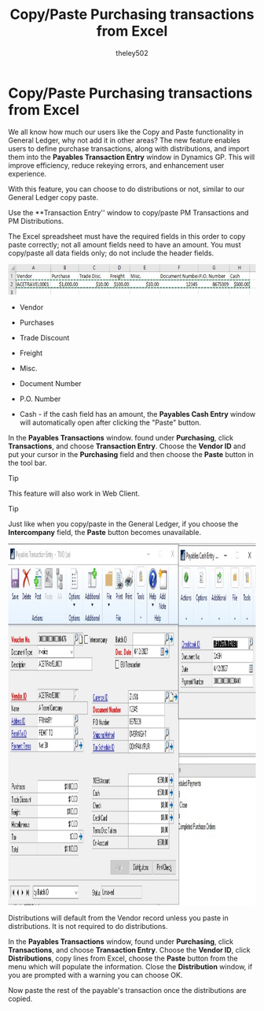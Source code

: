 ﻿---
title: Copy/Paste Purchasing transactions from Excel 
description: New in October 2020 - Copy/Paste Purchasing transactions from Excel
ms.date: 10/28/2020
ms.topic: article
ms.prod: dynamics-gp
author: theley502
ms.author: theley
manager: edupont
---

# Copy/Paste Purchasing transactions from Excel

We all know how much our users like the Copy and Paste functionality in General Ledger, why not add it in other areas? The new feature enables users to define purchase transactions, along with distributions, and import them into the **Payables Transaction Entry** window in Dynamics GP. This will improve efficiency, reduce rekeying errors, and enhancement user experience.

With this feature, you can choose to do distributions or not, similar to our General Ledger copy paste.

Use the **Transaction Entry'' window to copy/paste PM Transactions and PM Distributions.

The Excel spreadsheet must have the required fields in this order to copy paste correctly; not all amount fields need to have an amount. You must copy/paste all data fields only; do not include the header fields.

<img src="media/image28.png" alt="Excel sheet" width="628" height="62" />

- Vendor

- Purchases

- Trade Discount

- Freight

- Misc.

- Document Number

- P.O. Number

- Cash - if the cash field has an amount, the **Payables Cash Entry** window will automatically open after clicking the "Paste" button.

In the **Payables Transactions** window. found under **Purchasing**, click **Transactions**, and choose **Transaction Entry**. Choose the **Vendor ID** and put your cursor in the **Purchasing** field and then choose the **Paste** button in the tool bar.

> [!TIP]
> This feature will also work in Web Client.

> [!TIP]
> Just like when you copy/paste in the General Ledger, if you choose the **Intercompany** field, the **Paste** button becomes unavailable.

<img src="media/image29.png" alt="Payables Transaction Entry forms showing data copied from Excel" width="624" height="735" />


Distributions will default from the Vendor record unless you paste in distributions. It is not required to do distributions.

In the **Payables Transactions** window, found under **Purchasing**, click **Transactions**, and choose **Transaction Entry**. Choose the **Vendor ID**, click **Distributions**, copy lines from Excel, choose the **Paste** button from the menu which will populate the information. Close the **Distribution** window, if you are prompted with a warning you can choose OK.

Now paste the rest of the payable's transaction once the distributions are copied.

